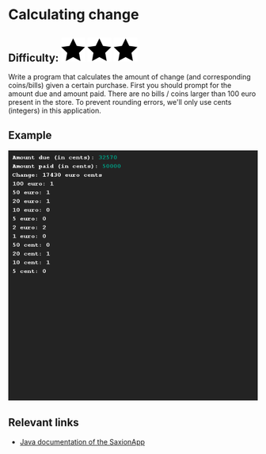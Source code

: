 # Calculating change
## Difficulty: ![Filled](../resources/star-filled.svg) ![Filled](../resources/star-filled.svg) ![Filled](../resources/star-filled.svg) 

Write a program that calculates the amount of change (and corresponding coins/bills) given a certain purchase. First you should prompt for the amount due and amount paid. There are no bills / coins larger than 100 euro present in the store. To prevent rounding errors, we'll only use cents (integers) in this application.

## Example
![Example](sample_output.png)

## Relevant links
* [Java documentation of the SaxionApp](https://saxionapp.hboictlab.nl/nl/saxion/app/SaxionApp.html)